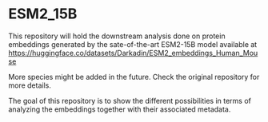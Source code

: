 # ESM2_15B

This repository will hold the downstream analysis done on protein embeddings generated by the sate-of-the-art ESM2-15B model available at https://huggingface.co/datasets/Darkadin/ESM2_embeddings_Human_Mouse

More species might be added in the future. Check the original repository for more details.

The goal of this repository is to show the different possibilities in terms of analyzing the embeddings together with their associated metadata.
